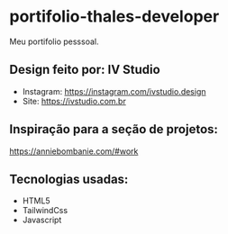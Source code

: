 # portifolio-thales-developer

Meu portifolio pesssoal.

## Design feito por: IV Studio

- Instagram: https://instagram.com/ivstudio.design
- Site: https://ivstudio.com.br

## Inspiração para a seção de projetos:
https://anniebombanie.com/#work

## Tecnologias usadas:
- HTML5
- TailwindCss
- Javascript
